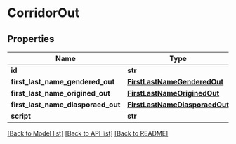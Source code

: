 # CorridorOut

## Properties
Name | Type | Description | Notes
------------ | ------------- | ------------- | -------------
**id** | **str** |  | [optional] 
**first_last_name_gendered_out** | [**FirstLastNameGenderedOut**](FirstLastNameGenderedOut.md) |  | [optional] 
**first_last_name_origined_out** | [**FirstLastNameOriginedOut**](FirstLastNameOriginedOut.md) |  | [optional] 
**first_last_name_diasporaed_out** | [**FirstLastNameDiasporaedOut**](FirstLastNameDiasporaedOut.md) |  | [optional] 
**script** | **str** |  | [optional] 

[[Back to Model list]](../README.md#documentation-for-models) [[Back to API list]](../README.md#documentation-for-api-endpoints) [[Back to README]](../README.md)



